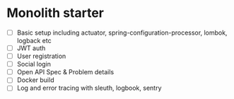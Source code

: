 # Monolith starter

- [ ] Basic setup including actuator, spring-configuration-processor, lombok, logback etc
- [ ] JWT auth
- [ ] User registration
- [ ] Social login
- [ ] Open API Spec & Problem details
- [ ] Docker build
- [ ] Log and error tracing with sleuth, logbook, sentry